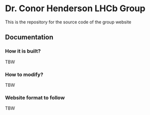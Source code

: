 # Dr. Conor Henderson LHCb Group

This is the repository for the source code of the group website 

## Documentation

### How it is built?
TBW

### How to modify?
TBW

### Website format to follow
TBW

